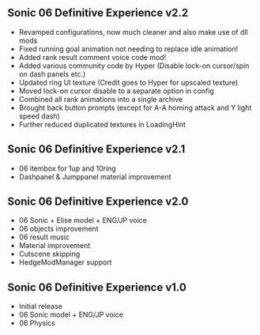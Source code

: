 ## Sonic 06 Definitive Experience v2.2

- Revamped configurations, now much cleaner and also make use of dll mods
- Fixed running goal animation not needing to replace idle animation!
- Added rank result comment voice code mod!
- Added various community code by Hyper (Disable lock-on cursor/spin on dash panels etc.)
- Updated ring UI texture (Credit goes to Hyper for upscaled texture)
- Moved lock-on cursor disable to a separate option in config
- Combined all rank animations into a single archive
- Brought back button prompts (except for A-A homing attack and Y light speed dash)
- Further reduced duplicated textures in LoadingHint


## Sonic 06 Definitive Experience v2.1

- 06 itembox for 1up and 10ring
- Dashpanel & Jumppanel material improvement


## Sonic 06 Definitive Experience v2.0

- 06 Sonic + Elise model + ENG/JP voice
- 06 objects improvement
- 06 result music
- Material improvement
- Cutscene skipping
- HedgeModManager support


## Sonic 06 Definitive Experience v1.0

- Initial release
- 06 Sonic model + ENG/JP voice
- 06 Physics
